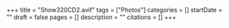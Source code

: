+++
title = "Show320CD2.avif"
tags = ["Photos"]
categories = []
startDate = ""
draft = false
pages = []
description = ""
citations = []
+++
